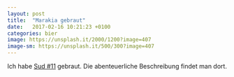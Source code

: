 ```yaml
---
layout: post
title:  "Marakia gebraut"
date:   2017-02-16 10:21:23 +0100
categories: bier
image: https://unsplash.it/2000/1200?image=407
image-sm: https://unsplash.it/500/300?image=407
---
```


Ich habe [Sud #11](/11/) gebraut. Die abenteuerliche Beschreibung findet man dort.
